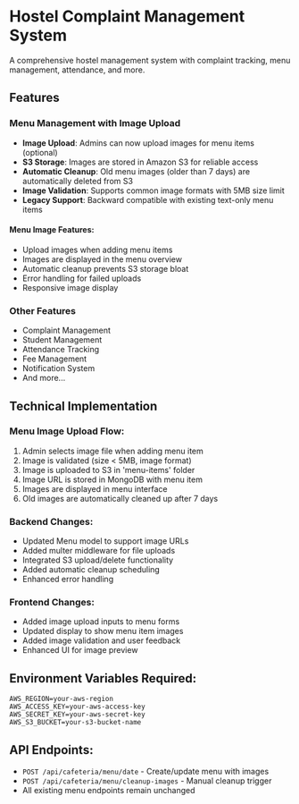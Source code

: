 # Hostel Complaint Management System

A comprehensive hostel management system with complaint tracking, menu management, attendance, and more.

## Features

### Menu Management with Image Upload
- **Image Upload**: Admins can now upload images for menu items (optional)
- **S3 Storage**: Images are stored in Amazon S3 for reliable access
- **Automatic Cleanup**: Old menu images (older than 7 days) are automatically deleted from S3
- **Image Validation**: Supports common image formats with 5MB size limit
- **Legacy Support**: Backward compatible with existing text-only menu items

#### Menu Image Features:
- Upload images when adding menu items
- Images are displayed in the menu overview
- Automatic cleanup prevents S3 storage bloat
- Error handling for failed uploads
- Responsive image display

### Other Features
- Complaint Management
- Student Management
- Attendance Tracking
- Fee Management
- Notification System
- And more...

## Technical Implementation

### Menu Image Upload Flow:
1. Admin selects image file when adding menu item
2. Image is validated (size < 5MB, image format)
3. Image is uploaded to S3 in 'menu-items' folder
4. Image URL is stored in MongoDB with menu item
5. Images are displayed in menu interface
6. Old images are automatically cleaned up after 7 days

### Backend Changes:
- Updated Menu model to support image URLs
- Added multer middleware for file uploads
- Integrated S3 upload/delete functionality
- Added automatic cleanup scheduling
- Enhanced error handling

### Frontend Changes:
- Added image upload inputs to menu forms
- Updated display to show menu item images
- Added image validation and user feedback
- Enhanced UI for image preview

## Environment Variables Required:
```
AWS_REGION=your-aws-region
AWS_ACCESS_KEY=your-aws-access-key
AWS_SECRET_KEY=your-aws-secret-key
AWS_S3_BUCKET=your-s3-bucket-name
```

## API Endpoints:
- `POST /api/cafeteria/menu/date` - Create/update menu with images
- `POST /api/cafeteria/menu/cleanup-images` - Manual cleanup trigger
- All existing menu endpoints remain unchanged 